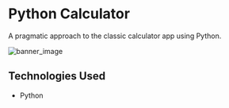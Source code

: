# Python Calculator
A pragmatic approach to the classic calculator app using Python.

![banner_image](https://i.imgur.com/8Fbv2oI.png)

## Technologies Used
* Python

